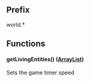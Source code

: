 ## Prefix
world.*

## Functions
#### getLivingEntities() ([ArrayList<int : entityId>](./data.md))
Sets the game timer speed